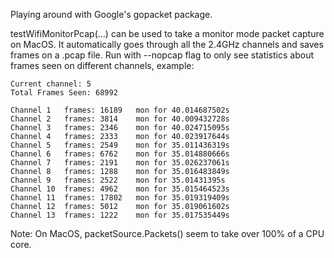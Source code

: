 Playing around with Google's gopacket package.

testWifiMonitorPcap(...) can be used to take a monitor mode packet capture on MacOS. It automatically goes through all the 2.4GHz channels and saves frames on a .pcap file. Run with --nopcap flag to only see statistics about frames seen on different channels, example:

```
Current channel: 5
Total Frames Seen: 68992

Channel 1	frames: 16189	mon for 40.014687502s
Channel 2	frames: 3814	mon for 40.009432728s
Channel 3	frames: 2346	mon for 40.024715095s
Channel 4	frames: 2333	mon for 40.023917644s
Channel 5	frames: 2549	mon for 35.011436319s
Channel 6	frames: 6762	mon for 35.014880666s
Channel 7	frames: 2191	mon for 35.026237061s
Channel 8	frames: 1288	mon for 35.016483849s
Channel 9	frames: 2522	mon for 35.01431395s
Channel 10	frames: 4962	mon for 35.015464523s
Channel 11	frames: 17802	mon for 35.019319409s
Channel 12	frames: 5012	mon for 35.019061602s
Channel 13	frames: 1222	mon for 35.017535449s
```

Note: On MacOS, packetSource.Packets() seem to take over 100% of a CPU core.
